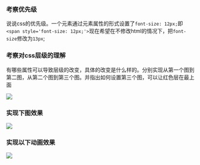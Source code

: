 ### 考察优先级
说说css的优先级。一个元素通过元素属性的形式设置了`font-size: 12px;`即`<span style='font-size: 12px;'>`现在希望在不修改html的情况下，把`font-size`修改为`13px`;

### 考察对css层级的理解
有哪些属性可以导致层级的改变，具体的改变是什么样的。分别实现从第一个图到第二图，从第二个图到第三个图。并指出如何设置第三个图，可以让红色层在最上面


<img src='http://d.pcs.baidu.com/thumbnail/fda0f20e01ea8b758170d5393ca9f309?fid=1124591398-250528-183475710247363&time=1405476000&rt=pr&sign=FDTAER-DCb740ccc5511e5e8fedcff06b081203-OZ9%2B1XdA1XM6SAYt7YFk1k%2FQpWQ%3D&expires=8h&prisign=RK9dhfZlTqV5TuwkO5ihMQzlM241kT2YfffnCZFTaEPwOxHv/XxtwRXLxDSXMBba1Ms9seOiqT9/QffwI8K2Baw0mmLABRQNl51b/oS8+InqoadADmwcymyaavYafnTBDs+vOvFuBC25Yk3oaKaHUoLgzh+qonpalNnA+pfMKYDycgI5A4W/Ju5XK/lbx40bpVPIixG4HwW8CdMdMX73fzcFMoxqGGL3lObeR5EaHQk=&chkv=0&chkbd=0&size=c1920_u1080&quality=90'>

### 实现下图效果


<img src='http://d.pcs.baidu.com/thumbnail/4f53ee2a0599ab3642c5907760ff8d16?fid=1124591398-250528-127127395297560&time=1405476000&rt=pr&sign=FDTAER-DCb740ccc5511e5e8fedcff06b081203-sTi0yaWtLhspcKA%2BxmLevKslJCI%3D&expires=8h&prisign=RK9dhfZlTqV5TuwkO5ihMQzlM241kT2YfffnCZFTaEPwOxHv/XxtwRXLxDSXMBba1Ms9seOiqT9/QffwI8K2Baw0mmLABRQNl51b/oS8+InqoadADmwcymyaavYafnTBDs+vOvFuBC25Yk3oaKaHUoLgzh+qonpalNnA+pfMKYDycgI5A4W/Ju5XK/lbx40bpVPIixG4HwW8CdMdMX73fzcFMoxqGGL3lObeR5EaHQk=&chkv=0&chkbd=0&size=c1920_u1080&quality=90'>


### 实现以下动画效果


<img src='http://d.pcs.baidu.com/thumbnail/deb6d1127af2e4ee7bfa295687d3be6f?fid=1124591398-250528-373388254764684&time=1405476000&rt=pr&sign=FDTAER-DCb740ccc5511e5e8fedcff06b081203-XBLS%2FRgGojPNlpt61wU9gfTbemc%3D&expires=8h&prisign=RK9dhfZlTqV5TuwkO5ihMQzlM241kT2YfffnCZFTaEPwOxHv/XxtwRXLxDSXMBba1Ms9seOiqT9/QffwI8K2Baw0mmLABRQNl51b/oS8+InqoadADmwcymyaavYafnTBDs+vOvFuBC25Yk3oaKaHUoLgzh+qonpalNnA+pfMKYDycgI5A4W/Ju5XK/lbx40bpVPIixG4HwW8CdMdMX73fzcFMoxqGGL3lObeR5EaHQk=&chkv=0&chkbd=0&size=c256_u256&quality=90'>
